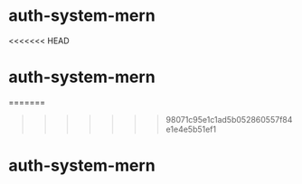 # auth-system-mern
<<<<<<< HEAD
# auth-system-mern
=======
>>>>>>> 98071c95e1c1ad5b052860557f84e1e4e5b51ef1
# auth-system-mern
